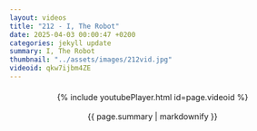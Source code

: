 ```yaml
---
layout: videos
title: "212 - I, The Robot"
date: 2025-04-03 00:00:47 +0200
categories: jekyll update
summary: I, The Robot
thumbnail: "../assets/images/212vid.jpg"
videoid: qkw7ijbm4ZE
---
```


<div style="text-align: center; margin-top: 20px;">
  {% include youtubePlayer.html id=page.videoid %}
  <p style="margin-top: 15px; font-size: 1.2em; color: #333;">
    <p>{{ page.summary | markdownify }}</p>
  </p>
</div>
